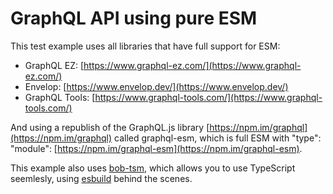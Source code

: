 # GraphQL API using pure ESM

This test example uses all libraries that have full support for ESM:
- GraphQL EZ: [https://www.graphql-ez.com/](https://www.graphql-ez.com/)
- Envelop: [https://www.envelop.dev/](https://www.envelop.dev/)
- GraphQL Tools: [https://www.graphql-tools.com/](https://www.graphql-tools.com/)

And using a republish of the GraphQL.js library [https://npm.im/graphql](https://npm.im/graphql) called graphql-esm, which is full ESM with "type": "module": [https://npm.im/graphql-esm](https://npm.im/graphql-esm).


This example also uses [bob-tsm](https://github.com/PabloSzx/bob-esbuild/tree/main/packages/bob-tsm), which allows you to use TypeScript seemlesly, using [esbuild](https://esbuild.github.io/) behind the scenes.
